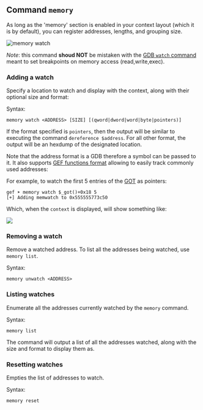 ## Command `memory`

As long as the 'memory' section is enabled in your context layout (which it is
by default), you can register addresses, lengths, and grouping size.

![memory watch](https://i.imgur.com/NXYwSwW.png)

_Note_: this command **shoud NOT** be mistaken with the [GDB `watch`
command](https://sourceware.org/gdb/current/onlinedocs/gdb/Set-Watchpoints.html)
meant to set breakpoints on memory access (read,write,exec).


### Adding a watch

Specify a location to watch and display with the context, along with their optional size and format:

Syntax:
```
memory watch <ADDRESS> [SIZE] [(qword|dword|word|byte|pointers)]
```

If the format specified is `pointers`, then the output will be similar to
executing the command `dereference $address`. For all other format, the output
will be an hexdump of the designated location.

Note that the address format is a GDB therefore a symbol can be passed to it.
It also supports [GEF functions
format](https://www.technovelty.org/linux/plt-and-got-the-key-to-code-sharing-and-dynamic-libraries.html)
allowing to easily track commonly used addresses:

For example, to watch the first 5 entries of the [GOT]() as pointers:

```
gef ➤ memory watch $_got()+0x18 5
[+] Adding memwatch to 0x555555773c50
```

Which, when the `context` is displayed, will show something like:

![](https://i.imgur.com/3YabwYv.png)


### Removing a watch

Remove a watched address. To list all the addresses being watched, use `memory
list`.

Syntax:
```
memory unwatch <ADDRESS>
```


### Listing watches

Enumerate all the addresses currently watched by the `memory` command.

Syntax:
```
memory list
```

The command will output a list of all the addresses watched, along with the
size and format to display them as.


### Resetting watches

Empties the list of addresses to watch.

Syntax:
```
memory reset
```
